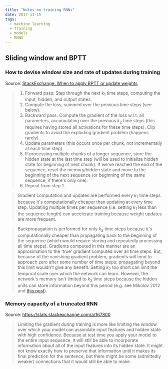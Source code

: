 ```yaml
---
title: "Notes on training RNNs"
date: 2017-11-15
tags:
  - machine learning
  - training
  - models
  - RNNS
---
```


## Sliding window and BPTT

### How to devise window size and rate of updates during training
Source: [StackExchange: When to apply BPTT or update weights](https://stats.stackexchange.com/questions/219914/rnns-when-to-apply-bptt-and-or-update-weights/220111#220111)


> 1. Forward pass: Step through the next $k_1$ time steps, computing the input,
    hidden, and output states.
> 2. Compute the loss, summed over the previous time steps (see below).
> 3. Backward pass: Compute the gradient of the loss w.r.t. all parameters,
    accumulating over the previous $k_2$ time steps (this requires having stored
    all activations for these time steps).
    Clip gradients to avoid the exploding gradient problem (happens rarely).
> 4. Update parameters (this occurs once per chunk, not incrementally at each
    time step)
> 5. If processing multiple chunks of a longer sequence, store the hidden state
    at the last time step (will be used to initialize hidden state for
    beginning of next chunk).
    If we've reached the end of the sequence, reset the memory/hidden state and
    move to the beginning of the next sequence (or beginning of the same
    sequence, if there's only one).
> 6. Repeat from step 1.

> Gradient computation and updates are performed every $k_1$ time steps because
it's computationally cheaper than updating at every time step.
Updating multiple times per sequence (i.e. setting $k_1$ less than the sequence
length) can accelerate training because weight updates are more frequent.

> Backpropagation is performed for only $k_2$ time steps because it's
computationally cheaper than propagating back to the beginning of the sequence
(which would require storing and repeatedly processing all time steps).
Gradients computed in this manner are an approximation to the 'true' gradient
computed over all time steps.
But, because of the vanishing gradient problem, gradients will tend to approach
zero after some number of time steps; propagating beyond this limit wouldn't
give any benefit.
Setting $k_2$ too short can limit the temporal scale over which the network can
learn.
However, the network's memory isn't limited to $k_2$ time steps because the
hidden units can store information beyond this period (e.g. see Mikolov 2012
and [this post](https://stats.stackexchange.com/questions/167482/capturing-initial-patterns-when-using-truncated-backpropagation-through-time-rn)).

### Memory capacity of a truncated RNN
Source: https://stats.stackexchange.com/a/167800

> Limiting the gradient during training is more like limiting the window over
which your model can assimilate input features and hidden state with high
confidence.
Because at test time you apply your model to the entire input sequence, it will
still be able to incorporate information about all of the input features into
its hidden state.
It might not know exactly how to preserve that information until it makes its
final prediction for the sentence, but there might be some (admittedly weaker)
connections that it would still be able to make.
